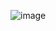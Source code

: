 ![image](https://github.com/PVL-Linh/Chatbot_biLSTM/assets/136146829/feb19896-30b9-418e-bf8c-c0a042d40a1f)
